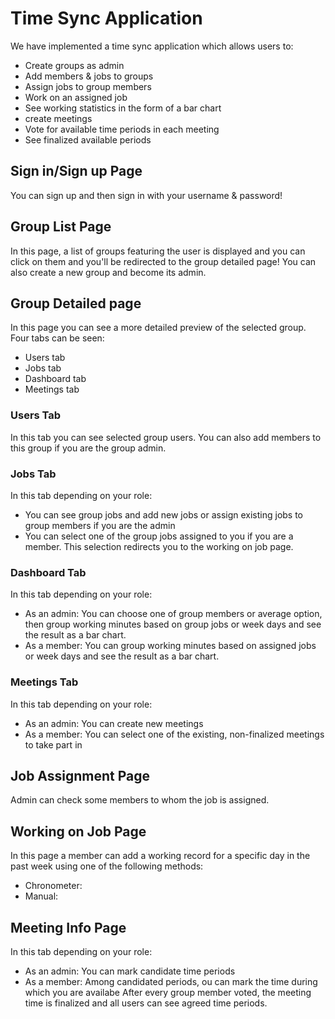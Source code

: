 # Time Sync Application
We have implemented a time sync application which allows users to:
* Create groups as admin
* Add members & jobs to groups
* Assign jobs to group members
* Work on an assigned job
* See working statistics in the form of a bar chart
* create meetings
* Vote for available time periods in each meeting
* See finalized available periods

## Sign in/Sign up Page
You can sign up and then sign in with your username & password!

## Group List Page
In this page, a list of groups featuring the user is displayed and you can click on them and you'll be redirected to the group detailed page! You can also create a new group and become its admin.

## Group Detailed page
In this page you can see a more detailed preview of the selected group. Four tabs can be seen:
* Users tab
* Jobs tab
* Dashboard tab
* Meetings tab

### Users Tab
In this tab you can see selected group users. You can also add members to this group if you are the group admin.

### Jobs Tab
In this tab depending on your role:
* You can see group jobs and add new jobs or assign existing jobs to group members if you are the admin
* You can select one of the group jobs assigned to you if you are a member. This selection redirects you to the working on job page.

### Dashboard Tab
In this tab depending on your role:
* As an admin: You can choose one of group members or average option, then group working minutes based on group jobs or week days and see the result as a bar chart.
* As a member: You can group working minutes based on assigned jobs or week days and see the result as a bar chart.

### Meetings Tab
In this tab depending on your role:
* As an admin: You can create new meetings
* As a member: You can select one of the existing, non-finalized meetings to take part in

## Job Assignment Page
Admin can check some members to whom the job is assigned.

## Working on Job Page
In this page a member can add a working record for a specific day in the past week using one of the following methods:
* Chronometer: 
* Manual: 

## Meeting Info Page
In this tab depending on your role:
* As an admin: You can mark candidate time periods
* As a member: Among candidated periods, ou can mark the time during which you are availabe
After every group member voted, the meeting time is finalized and all users can see agreed time periods.
